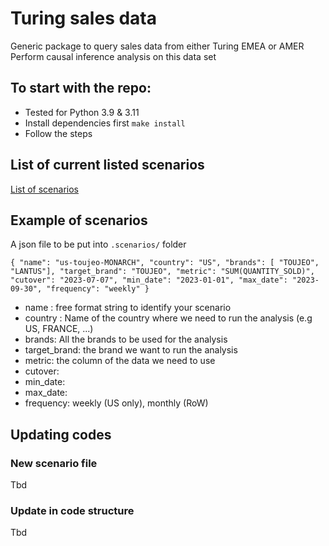 # Turing sales data


Generic package to query sales data from either Turing EMEA or AMER
Perform causal inference analysis on this data set


## To start with the repo:

* Tested for Python 3.9 & 3.11
* Install dependencies first `make install`
* Follow the steps


## List of current listed scenarios

[List of scenarios]("/docs/scenarios.MD")

## Example of scenarios

A json file to be put into `.scenarios/` folder

`
{
    "name": "us-toujeo-MONARCH",
    "country": "US",
    "brands": [ "TOUJEO", "LANTUS"],
    "target_brand": "TOUJEO",
    "metric": "SUM(QUANTITY_SOLD)",
    "cutover": "2023-07-07",
    "min_date": "2023-01-01",
    "max_date": "2023-09-30",
    "frequency": "weekly"
}
   `

* name :  free format string to identify your scenario
* country : Name of the country where we need to run the analysis (e.g US, FRANCE, ...)
* brands: All the brands to be used for the analysis
* target_brand: the brand we want to run the analysis
* metric: the column of the data we need to use 
* cutover:
* min_date:
* max_date:
* frequency: weekly (US only), monthly (RoW)

## Updating codes

### New scenario file

Tbd

### Update in code structure

Tbd
